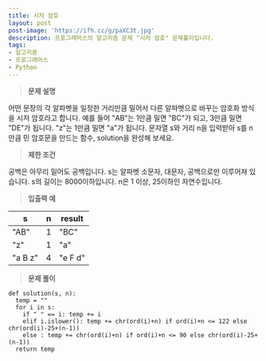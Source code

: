 ```yaml
---
title: 시저 암호
layout: post
post-image: 'https://ifh.cc/g/paXC3t.jpg'
description: 프로그래머스의 알고리즘 문제 "시저 암호" 문제풀이입니다.
tags:
- 알고리즘
- 프로그래머스
- Python
---
```



>**문제 설명**

어떤 문장의 각 알파벳을 일정한 거리만큼 밀어서 다른 알파벳으로 바꾸는 암호화 방식을 시저 암호라고 합니다. 예를 들어 "AB"는 1만큼 밀면 "BC"가 되고, 3만큼 밀면 "DE"가 됩니다. "z"는 1만큼 밀면 "a"가 됩니다. 문자열 s와 거리 n을 입력받아 s를 n만큼 민 암호문을 만드는 함수, solution을 완성해 보세요.

>**제한 조건**


공백은 아무리 밀어도 공백입니다.
s는 알파벳 소문자, 대문자, 공백으로만 이루어져 있습니다.
s의 길이는 8000이하입니다.
n은 1 이상, 25이하인 자연수입니다.


>**입출력 예**

| s | n | result |
|--|--|--|
| "AB" | 1 | "BC" |
| "z" | 1 | "a" |
| "a B z" | 4 | "e F d" |

>**문제 풀이**

	def solution(s, n): 
	  temp = ""
	  for i in s:
	    if " " == i: temp += i
	    elif i.islower(): temp += chr(ord(i)+n) if ord(i)+n <= 122 else chr(ord(i)-25+(n-1))
	    else : temp += chr(ord(i)+n) if ord(i)+n <= 90 else chr(ord(i)-25+(n-1))
	  return temp



